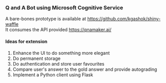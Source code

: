 ### Q and A Bot using Microsoft Cognitive Service

A bare-bones prototype is available at https://github.com/kgashok/shiny-waffle  
It consumes the API provided https://qnamaker.ai/


#### Ideas for extension

1. Enhance the UI to do something more elegant
2. Do permanent storage 
3. Do authentication and store user favourites
4. Compare user's answer to the gold answer and provide autograding 
5. Implement a Python client using Flask
